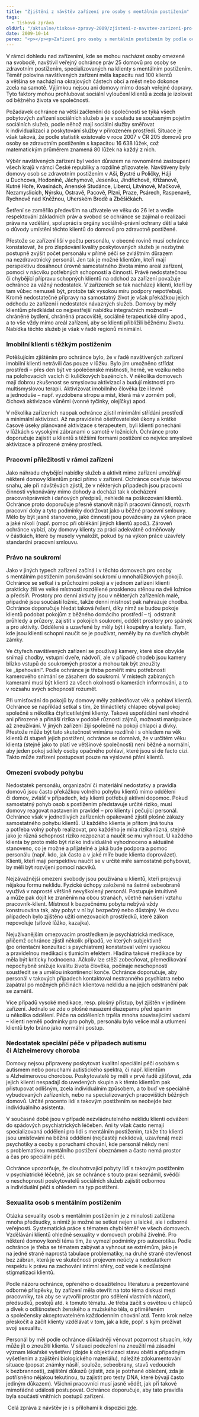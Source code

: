 ```yaml
---
title: "Zjištění z návštěv zařízení pro osoby s mentálním postižením"
tags:
  - Tisková zpráva
oldUrl: "/aktualne/tiskove-zpravy-2009/zjisteni-z-navstev-zarizeni-pro-osoby-s-mentalnim-postizenim"
date: 2009-10-14
perex: "<p></p><p>Zařízení pro osoby s mentálním postižením by podle ochránce neměly investovat do rozšiřování stávajících velkokapacitních areálů na odlehlých místech, ale zaměřit se spíše na budování malých detašovaných pracovišť umístěných v běžné zástavbě v obcích a městech. Jen tak mohou napodobit přirozené domácí prostředí, které mají nahrazovat, a zajistit klientům příležitost kontaktů s vnějším okolím.</p>"
---
```


<!-- imported from the old website -->

<p class="Normln" style="MARGIN-TOP: 6pt">V rámci dohledu nad zařízeními, kde se mohou nacházet osoby omezené na svobodě, navštívil veřejný ochránce práv 25 domovů pro osoby se zdravotním postižením, specializovaných na klienty s mentálním postižením. Téměř polovina navštívených zařízení měla kapacitu nad 100 klientů a většina se nachází na okrajových částech obcí a měst nebo dokonce zcela na samotě. Výjimkou nejsou ani domovy mimo dosah veřejné dopravy. Tyto faktory mohou prohlubovat sociální vyloučení klientů a zcela je izolovat od běžného života ve společnosti.</p><p class="Normln" style="MARGIN-TOP: 6pt">Požadavek ochránce na větší začlenění do společnosti se týká všech pobytových zařízení sociálních služeb a je v souladu se současným pojetím sociálních služeb, podle něhož mají sociální služby směřovat k individualizaci a poskytování služby v přirozeném prostředí. Situace je však taková, že podle statistik existovalo v roce 2007 v ČR<span style="FONT-SIZE: 10pt"> </span>205 domovů pro osoby se zdravotním postižením s kapacitou 16 638 lůžek, což matematickým průměrem znamená 80 lůžek na každý z nich.</p><p class="Normln" style="MARGIN-TOP: 6pt">Výběr navštívených zařízení byl veden důrazem na rovnoměrné zastoupení všech krajů v rámci České republiky a rozdílné zřizovatele. Navštíveny byly domovy osob se zdravotním postižením v<span style="COLOR: #000000"> Aš</span><span style="COLOR: #000000">i</span><span style="COLOR: #000000">, Bystré u Poličky, Háj</span><span style="COLOR: #000000">i</span><span style="COLOR: #000000"> u </span><span style="COLOR: #000000">Duchcova</span><span style="COLOR: #000000">, Hodonín</span><span style="COLOR: #000000">ě</span><span style="COLOR: #000000">, Jáchymov</span><span style="COLOR: #000000">ě</span><span style="COLOR: #000000">, Jeseník</span><span style="COLOR: #000000">u</span><span style="COLOR: #000000">, Jindřichov</span><span style="COLOR: #000000">ě</span><span style="COLOR: #000000">, </span><span style="COLOR: #000000">Křižanov</span><span style="COLOR: #000000">ě</span><span style="COLOR: #000000">, Kutn</span><span style="COLOR: #000000">é</span><span style="COLOR: #000000"> Ho</span><span style="COLOR: #000000">ře</span><span style="COLOR: #000000">, </span><span style="COLOR: #000000">Kvasin</span><span style="COLOR: #000000">ách</span><span style="COLOR: #000000">, Anensk</span><span style="COLOR: #000000">é</span><span style="COLOR: #000000"> Studán</span><span style="COLOR: #000000">ce</span><span style="COLOR: #000000">, Liberc</span><span style="COLOR: #000000">i</span><span style="COLOR: #000000">, Litvínov</span><span style="COLOR: #000000">ě</span><span style="COLOR: #000000">, </span><span style="COLOR: #000000">Mačkov</span><span style="COLOR: #000000">ě</span><span style="COLOR: #000000">, Nezamyslic</span><span style="COLOR: #000000">ích</span><span style="COLOR: #000000">, Nýrsk</span><span style="COLOR: #000000">u</span><span style="COLOR: #000000">, Ostrav</span><span style="COLOR: #000000">ě</span><span style="COLOR: #000000">, </span><span style="COLOR: #000000">Pacov</span><span style="COLOR: #000000">ě</span><span style="COLOR: #000000">, Plz</span><span style="COLOR: #000000">ni</span><span style="COLOR: #000000">, Pra</span><span style="COLOR: #000000">ze</span><span style="COLOR: #000000">, </span><span style="COLOR: #000000">Psár</span><span style="COLOR: #000000">ech</span><span style="COLOR: #000000">, </span><span style="COLOR: #000000">Raspenav</span><span style="COLOR: #000000">ě</span><span style="COLOR: #000000">, Rychnov</span><span style="COLOR: #000000">ě</span><span style="COLOR: #000000"> nad Kněžnou, Uhersk</span><span style="COLOR: #000000">ém</span><span style="COLOR: #000000"> Brod</span><span style="COLOR: #000000">ě</span><span style="COLOR: #000000"> a </span><span style="COLOR: #000000">Zběšičk</span><span style="COLOR: #000000">ách</span><span style="COLOR: #000000">. </span></p><p class="Normln" style="MARGIN-TOP: 6pt">Šetření se zaměřilo především na uživatele ve věku do 26 let a vedle respektování základních práv a svobod se ochránce se zajímal o realizaci práva na vzdělání, spolupráci s orgány sociálně-právní ochrany dětí a také o důvody umístění těchto klientů do domovů pro zdravotně postižené.</p><p class="Normln" style="MARGIN-TOP: 6pt">Přestože se zařízení liší v počtu personálu, v obecné rovině musí ochránce konstatovat, že pro zlepšování kvality poskytovaných služeb je nezbytné postupně zvýšit počet personálu v přímé péči se zvláštním důrazem na nezdravotnický personál. Jen tak je možné klientům, kteří mají perspektivu dosáhnout úrovně samostatného života mimo areál zařízení, pomoci v nácviku potřebných schopností a činností. Právě nedostatečnou či chybějící přípravu schopných klientů na odchod za zařízení považuje ochránce za vážný nedostatek. V zařízeních se tak nacházejí klienti, kteří by tam vůbec nemuseli být, protože tak vysokou míru podpory nepotřebují. Kromě nedostatečné přípravy na samostatný život je však překážkou jejich odchodu ze zařízení i nedostatek návazných služeb. Domovy by měly klientům předkládat co nejpestřejší nabídku integračních možností – chráněné bydlení, chráněná pracoviště, sociálně terapeutické dílny apod., a to vše vždy mimo areál zařízení, aby se klienti přiblížili běžnému životu. Nabídka těchto služeb je však v řadě regionů minimální.</p><h3 style="TEXT-DECORATION: none" class="Nadpis2">Imobilní klienti s těžkým postižením</h3><p class="Normln" style="MARGIN-TOP: 6pt">Potěšujícím zjištěním pro ochránce bylo, že v řadě navštívených zařízení imobilní klienti netrávili čas pouze v lůžku. Bylo jim umožněno střídat prostředí – přes den být ve společenské místnosti, herně, ve vozíku nebo na polohovacích vacích či kuličkových bazéncích. V několika domovech mají dobrou zkušenost se smyslovou aktivizací a budují místnosti pro multismyslovou terapii. Aktivizovat imobilního člověka lze i levně a jednoduše – např. vyzdobena stropu a míst, která má v zorném poli, čichová aktivizace vůněmi (vonné tyčinky, olejíčky) apod.</p><p class="Normln" style="MARGIN-TOP: 6pt">V několika zařízeních naopak ochránce zjistil minimální střídání prostředí a minimální aktivizaci. Až na pravidelné ošetřovatelské úkony a krátké časové úseky plánované aktivizace s terapeutem, byli klienti ponecháni v lůžkách s vysokými zábranami o samotě v ložnicích. Ochránce proto doporučuje zajistit u klientů s těžšími formami postižení co nejvíce smyslové aktivizace a přirozené změny prostředí.</p><h3 style="TEXT-DECORATION: none" class="Nadpis2">Pracovní příležitosti v rámci zařízení</h3><p class="Normln" style="MARGIN-TOP: 6pt">Jako náhradu chybějící nabídky služeb a aktivit mimo zařízení umožňují některé domovy klientům práci přímo v zařízení. Ochránce oceňuje takovou snahu, ale při návštěvách zjistil, že v některých případech jsou pracovní činnosti vykonávány mimo dohody a dochází tak k obcházení pracovněprávních i daňových předpisů, nehledě na poškozování klientů. Ochránce proto doporučuje přesně stanovit náplň pracovní činnosti, rozvrh pracovní doby a tyto podmínky dodržovat jako u běžné pracovní smlouvy. Mělo by být jasně stanoveno, jaké činnosti jsou považovány za výkon práce a jaké nikoli (např. pomoc při oblékání jiných klientů apod.). Zároveň ochránce vybízí, aby domovy klienty za práci adekvátně odměňovaly v částkách, které by musely vynaložit, pokud by na výkon práce uzavřely standardní pracovní smlouvu.</p><h3 style="TEXT-DECORATION: none" class="Nadpis2">Právo na soukromí</h3><p class="Normln" style="MARGIN-TOP: 6pt">Jako v jiných typech zařízení začíná i v těchto domovech pro osoby s mentálním postižením porušování soukromí u mnohalůžkových pokojů. Ochránce se setkal i s průchozími pokoji a v jednom zařízení klienti prakticky žili ve velké místnosti rozdělené prosklenou stěnou na dvě ložnice a předsíň. Prostory pro denní aktivity jsou v některých zařízeních malé, případně jsou součástí ložnic, takže denní místnost pak nahrazuje chodba. Ochránce doporučuje hledat taková řešení, díky nimž se budou pokoje klientů podobat pokojům z běžného domácího prostředí – tj. odstranit průhledy a průzory, zajistit v pokojích soukromí, oddělit prostory pro spánek a pro aktivity. Oddělené a uzavřené by měly být i koupelny a toalety. Tam, kde jsou klienti schopni naučit se je používat, neměly by na dveřích chybět zámky.</p><p class="Normln" style="MARGIN-TOP: 6pt">Ve čtyřech navštívených zařízení se používají kamery, které sice obvykle snímají chodby, vstupní dveře, nádvoří, ale v případě chodeb jsou kamery blízko vstupů do soukromých prostor a mohou tak být zneužity ke „špehování“. Podle ochránce je třeba poměřit míru potřebnosti kamerového snímání se zásahem do soukromí. V místech zabíraných kamerami musí být klienti za všech okolností o kamerách informováni, a to v rozsahu svých schopností rozumět.</p><p class="Normln" style="MARGIN-TOP: 6pt">Při umisťování do pokojů by domovy měly zohledňovat věk a pohlaví klientů. Ochránce se například setkal s tím, že třináctiletý chlapec obýval pokoj společně s několika čtyřicetiletými klienty. Takové uspořádání není vhodné ani přirozené a přináší rizika v podobě různosti zájmů, možnosti manipulace až zneužívání. V jiných zařízení žijí společně na pokoji chlapci a dívky. Přestože může být tato skutečnost vnímána rozdílně i s ohledem na věk klientů či stupeň jejich postižení, ochránce se domnívá, že v určitém věku klienta (stejně jako to platí ve většinové společnosti) není běžné a normální, aby jeden pokoj sdílely osoby opačného pohlaví, které jsou si de facto cizí. Takto může zařízení postupovat pouze na výslovné přání klientů.</p><h3 style="TEXT-DECORATION: none" class="Nadpis2">Omezení svobody pohybu</h3><p class="Normln" style="MARGIN-TOP: 6pt">Nedostatek personálu, organizační či materiální nedostatky a pravidla domovů jsou často překážkou volného pohybu klientů mimo oddělení či domov, zvlášť v případech, kdy klienti potřebují aktivní dopomoc. Pokud samostatný pohyb osob s postižením představuje určité riziko, musí domovy reagovat nastavením pravidel – pro klienty i pečující personál. Ochránce však v jednotlivých zařízeních opakovaně zjistil plošné zákazy samostatného pohybu klientů. U každého klienta je přitom jiná touha a potřeba volný pohyb realizovat, pro každého je míra rizika různá, stejně jako je různá schopnost riziko rozpoznat a naučit se mu vyhnout. U každého klienta by proto mělo být riziko individuálně vyhodnoceno a aktuálně stanoveno, co je možné a přijatelné a jaká bude podpora a pomoc personálu (např. kdo, jak často a v jaké míře bude klienta doprovázet). Klienti, kteří mají perspektivu naučit se v určité míře samostatně pohybovat, by měli být rozvíjeni pomocí nácviků.</p><p class="Normln" style="MARGIN-TOP: 6pt">Nejzávažnější omezení svobody jsou používána u klientů, kteří projevují nějakou formu neklidu. Fyzické úchopy založené na šetrné sebeobraně využívá v naprosté většině nevyškolený personál. Postupuje intuitivně a může pak dojít ke zraněním na obou stranách, včetně narušení vztahu pracovník-klient. Místnost k bezpečnému pobytu nebývá vždy konstruována tak, aby pobyt v ní byl bezpečný nebo důstojný. Ve dvou případech bylo zjištěno užití omezovacích prostředků, které zákon nepovoluje (síťové lůžko, kazajka).</p><p class="Normln" style="MARGIN-TOP: 6pt">Nejužívanějším omezovacím prostředkem je psychiatrická medikace, přičemž ochránce zjistil několik případů, ve kterých subjektivně (po orientační konzultaci s psychiatrem) konstatoval velmi vysokou a pravidelnou medikaci s tlumicím efektem. Hladina takové medikace by měla být kriticky hodnocena. Ačkoliv lze stěží zobecňovat, přemedikování nepochybně snižuje kvalitu života člověka, počínaje neschopností soustředit se a umělou inkontinencí konče. Ochránce doporučuje, aby personál v takových případech kontaktoval nestranného psychiatra nebo zapátral po možných příčinách klientova neklidu a na jejich odstranění pak se zaměřil.</p><p class="Normln" style="MARGIN-TOP: 6pt">Více případů vysoké medikace, resp. plošný přístup, byl zjištěn v jediném zařízení. Jednalo se zde o plošné nasazení diazepamu před spaním u několika oddělení. Péče na odděleních trpěla mnoha souvisejícími vadami – klienti neměli podmínky pro pohyb, personálu bylo velice mál a utlumení klientů bylo bráno jako normální postup.</p><h3 style="TEXT-DECORATION: none" class="Nadpis2">Nedostatek speciální péče v případech autismu či Alzheimerovy choroba</h3><p class="Normln" style="MARGIN-TOP: 6pt">Domovy nejsou připraveny poskytovat kvalitní speciální péči osobám s  autismem nebo poruchami autistického spektra, či např. klientům s Alzheimerovou chorobou. Poskytovatelé by měli v prvé řadě zjišťovat, zda jejich klienti nespadají do uvedených skupin a k těmto klientům pak přistupovat odlišným, zcela individuálním způsobem, a to buď ve speciálně vybudovaných zařízeních, nebo na specializovaných pracovištích běžných domovů. Určité procento lidí s takovým postižením se neobejde bez individuálního asistenta.</p><p class="Normln" style="MARGIN-TOP: 6pt">V současné době jsou v případě nezvládnutelného neklidu klienti odváženi do spádových psychiatrických léčeben. Ani ty však často nemají specializovaná oddělení pro lidi s mentálním postižením, takže tito klienti jsou umísťováni na běžná oddělení (nejčastěji neklidová, uzavřená) mezi psychotiky a osoby s poruchami chování, kde personál někdy není s problematikou mentálního postižení obeznámen a často nemá prostor a čas pro speciální péči.</p><p class="Normln" style="MARGIN-TOP: 6pt">Ochránce upozorňuje, že dlouhotrvající pobyty lidí s takovým postižením v psychiatrické léčebně, jak se ochránce s touto praxí seznámil, svědčí o neschopnosti poskytovatelů sociálních služeb zajistit odbornou a individuální péči s ohledem na typ postižení.</p><h3 style="TEXT-DECORATION: none" class="Nadpis2">Sexualita osob s mentálním postižením</h3><p class="Normln" style="MARGIN-TOP: 6pt">Otázka sexuality osob s mentálním postižením je z minulosti zatížena mnoha předsudky, s nimiž je možné se setkat nejen u laické, ale i odborné veřejnosti. Systematická práce s tématem chybí téměř ve všech domovech. Vzdělávání klientů ohledně sexuality v domovech probíhá živelně. Pro některé domovy končí téma tím, že vymezí podmínky pro autoerotiku. Podle ochránce je třeba se tématem zabývat a vyhnout se extrémům, jako je na jedné straně naprostá tabulace problematiky, na druhé straně otevřenost bez zábran, která je ve skutečnosti projevem neúcty a nedostatkem respektu k právu na zachování intimní sféry, což vede k nedůstojné stigmatizaci klientů.</p><p class="Normln" style="MARGIN-TOP: 6pt">Podle názoru ochránce, opřeného o dosažitelnou literaturu a prezentované odborné příspěvky, by zařízení měla otevřít na toto téma diskusi mezi pracovníky, tak aby se vytvořil prostor pro sdělení vlastních názorů, předsudků, postojů atd. k tomuto tématu. Je třeba začít s osvětou u chlapců a dívek o odlišnostech ženského a mužského těla, o přiměřeném a společensky akceptovatelném každodenním chování atd. Tento krok nelze přeskočit a začít klienty vzdělávat v tom, jak a kde, popř. s kým prožívat svoji sexualitu.</p><p class="Normln" style="MARGIN-TOP: 6pt">Personál by měl podle ochránce důkladněji věnovat pozornost situacím, kdy může jít o zneužití klienta. V situaci podezření na zneužití má zásadní význam lékařské vyšetření (dojde k objektivizaci stavu oběti a případným vyšetřením a zajištění biologického materiálu), náležité zdokumentování situace (popsat známky násilí, soulože, sebeobrany, stavů vedoucích k bezbrannosti), zajištění důkazů (zjistit, zda je potrhané oblečení, zda je potřísněno nějakou tekutinou, tu zajistit pro testy DNA, které bývají často jediným důkazem). Všichni pracovníci musí jasně vědět, jak při takové mimořádné události postupovat. Ochránce doporučuje, aby tato pravidla byla součástí vnitřních postupů zařízení.</p><p class="Normln" style="MARGIN-TOP: 6pt"> Celá zpráva z návštěv je i s přílohami k dispozici <a href="https://www.ochrance.cz/ochrana-osob-omezenych-na-svobode/zarizeni-socialnich-sluzeb/zprava-z-navstev-mentalne-postizeni-cerven-2009/" target="_blank">zde</a>.</p><p class="Normln"> </p>
